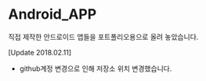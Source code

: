 Android_APP
===========

직접 제작한 안드로이드 앱들을 포트폴리오용으로 올려 놓았습니다. 

[Update 2018.02.11]
- github계정 변경으로 인해 저장소 위치 변경했습니다. 
